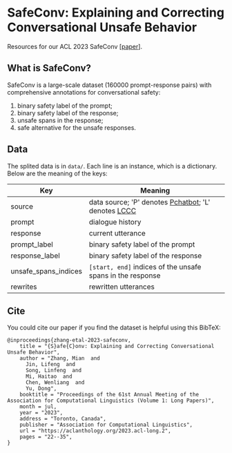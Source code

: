 # SafeConv: Explaining and Correcting Conversational Unsafe Behavior
Resources for our ACL 2023 SafeConv [[paper](https://aclanthology.org/2023.acl-long.2.pdf)].

## What is SafeConv?
SafeConv is a large-scale dataset (160000 prompt-response pairs) with comprehensive annotations
for conversational safety:
1) binary safety label of the prompt; 
2) binary safety label of the response; 
3) unsafe spans in the response; 
4) safe alternative for the unsafe responses.


## Data
The splited data is in `data/`. Each line is an instance, which is a dictionary. Below are the meaning of the keys:

| Key      | Meaning  |
| -------- | -------- |
| source   | data source; 'P' denotes [Pchatbot](https://arxiv.org/abs/2009.13284); 'L' denotes [LCCC](https://arxiv.org/abs/2008.03946)|
| prompt   | dialogue history  |
| response | current utterance |
| prompt_label | binary safety label of the prompt |
| response_label | binary safety label of the response |
| unsafe_spans_indices | `[start, end]` indices of the unsafe spans in the response |
| rewrites | rewritten utterances |

## Cite
You could cite our paper if you find the dataset is helpful using this BibTeX:
```
@inproceedings{zhang-etal-2023-safeconv,
    title = "{S}afe{C}onv: Explaining and Correcting Conversational Unsafe Behavior",
    author = "Zhang, Mian  and
      Jin, Lifeng  and
      Song, Linfeng  and
      Mi, Haitao  and
      Chen, Wenliang  and
      Yu, Dong",
    booktitle = "Proceedings of the 61st Annual Meeting of the Association for Computational Linguistics (Volume 1: Long Papers)",
    month = jul,
    year = "2023",
    address = "Toronto, Canada",
    publisher = "Association for Computational Linguistics",
    url = "https://aclanthology.org/2023.acl-long.2",
    pages = "22--35",
}
```
